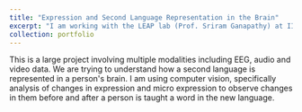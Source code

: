 ```yaml
---
title: "Expression and Second Language Representation in the Brain"
excerpt: "I am working with the LEAP lab (Prof. Sriram Ganapathy) at IISc Bangalore to correlate changes in expression to second language representation in a person's brain<br/><img src='/images/iisc.jpg'>"
collection: portfolio
---
```


This is a large project involving multiple modalities including EEG, audio and video data. We are trying to understand how a second language is represented in a person's brain. I am using computer vision, specifically analysis of changes in expression and micro expression to observe changes in them before and after a person is taught a word in the new language.
